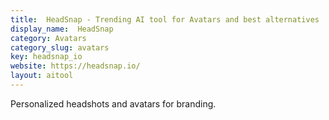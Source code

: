 ```yaml
---
title:  HeadSnap - Trending AI tool for Avatars and best alternatives
display_name:  HeadSnap
category: Avatars
category_slug: avatars
key: headsnap_io
website: https://headsnap.io/
layout: aitool
---
```


Personalized headshots and avatars for branding.
